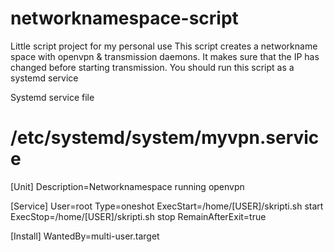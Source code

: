 # networknamespace-script
Little script project for my personal use
This script creates a networkname space with openvpn &amp; transmission daemons. It makes sure that the IP has changed before starting transmission. You should run this script as a systemd service


Systemd service file
# /etc/systemd/system/myvpn.service
 [Unit]
 Description=Networknamespace running openvpn

 [Service]
 User=root
 Type=oneshot
 ExecStart=/home/[USER]/skripti.sh start
 ExecStop=/home/[USER]/skripti.sh stop
 RemainAfterExit=true

 [Install]
 WantedBy=multi-user.target
